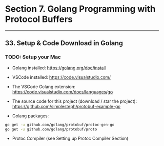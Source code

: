 # Section 7. Golang Programming with Protocol Buffers
---

## 33. Setup & Code Download in Golang

### TODO: Setup your Mac

- Golang installed: https://golang.org/doc/install
- VSCode installed: https://code.visualstudio.com/
- The VSCode Golang extension: https://code.visualstudio.com/docs/languages/go
- The source code for this project (download / star the project): https://github.com/simplesteph/protobuf-example-go

- Golang packages:

```bash
go get -u github.com/golang/protobuf/protoc-gen-go
go get -u github.com/golang/protobuf/proto
```

- Protoc Compiler (see Setting up Protoc Compiler Section)

